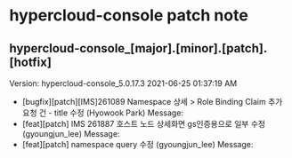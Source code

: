# hypercloud-console patch note
## hypercloud-console_[major].[minor].[patch].[hotfix]
Version: hypercloud-console_5.0.17.3
2021-06-25  01:37:19 AM
- [bugfix][patch][IMS]261089 Namespace 상세 > Role Binding Claim 추가 요청 건 - title 수정 (Hyowook Park) 
    Message: 
- [feat][patch] IMS 261887 호스트 노드 상세화면 gs인증용으로 일부 수정 (gyoungjun_lee) 
    Message: 
- [feat][patch] namespace query 수정 (gyoungjun_lee) 
    Message: 